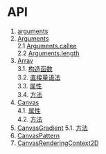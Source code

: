 # API

1. [arguments](./arguments.md#arguments)    
2. [Arguments](./arguments.md#arguments-1)    
 2.1 [Arguments.callee](./arguments.md#argumentscallee)    
 2.2 [Arguments.length](./arguments.md#argumentslength)    
3. [Array](./Array.md#array)    
 3.1. [构造函数](./Array.md#构造函数)    
 3.2. [直接量语法](./Array.md#直接量语法)    
 3.3. [属性](./Array.md#属性)    
 3.4. [方法](./Array.md#方法)    
4. [Canvas](./Canvas.md#canvas)    
 4.1. [属性](./Canvas.md#canvas的属性)    
 4.2. [方法](./Canvas.md#Canvas的方法)    
5. [CanvasGradient](./Canvas.md#canvasgradient)
 5.1. [方法](./Canvas.md#canvasgradient的方法)    
6. [CanvasPattern](./Canvas.md#canvaspattern)    
7. [CanvasRenderingContext2D](./Canvas.md#canvasrenderingcontext2d)    

